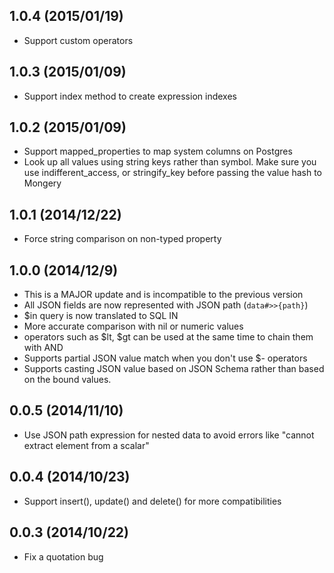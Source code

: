 ## 1.0.4 (2015/01/19)
- Support custom operators

## 1.0.3 (2015/01/09)
- Support index method to create expression indexes

## 1.0.2 (2015/01/09)
- Support mapped_properties to map system columns on Postgres
- Look up all values using string keys rather than symbol. Make sure you use indifferent_access, or stringify_key before passing the value hash to Mongery

## 1.0.1 (2014/12/22)
- Force string comparison on non-typed property

## 1.0.0 (2014/12/9)
- This is a MAJOR update and is incompatible to the previous version
- All JSON fields are now represented with JSON path (`data#>>{path}`)
- $in query is now translated to SQL IN
- More accurate comparison with nil or numeric values
- operators such as $lt, $gt can be used at the same time to chain them with AND
- Supports partial JSON value match when you don't use $- operators
- Supports casting JSON value based on JSON Schema rather than based on the bound values.

## 0.0.5 (2014/11/10)
- Use JSON path expression for nested data to avoid errors like "cannot extract element from a scalar"

## 0.0.4 (2014/10/23)
- Support insert(), update() and delete() for more compatibilities

## 0.0.3 (2014/10/22)
- Fix a quotation bug

